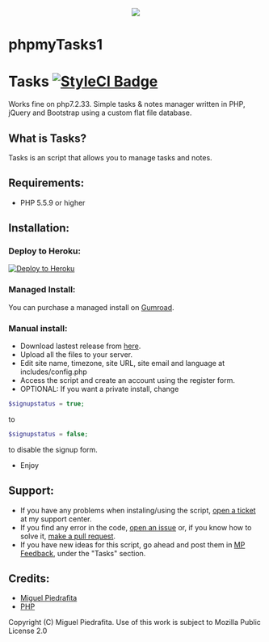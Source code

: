 <p align="center"><img align="center" src="https://i.imgur.com/CXIG1sI.png"></p>

# phpmyTasks1
# Tasks [![StyleCI Badge](https://styleci.io/repos/74145671/shield?style=flat-square&branch=master)](https://styleci.io/repos/74145671/)
Works fine on php7.2.33. Simple tasks & notes manager written in PHP, jQuery and Bootstrap using a custom flat file database.

## What is Tasks?
Tasks is an script that allows you to manage tasks and notes.

## Requirements:
- PHP 5.5.9 or higher

## Installation:

### Deploy to Heroku:
[![Deploy to Heroku](https://www.herokucdn.com/deploy/button.svg)](https://heroku.com/deploy?template=https://github.com/m1guelpf/Tasks/tree/heroku)

### Managed Install:
You can purchase a managed install on [Gumroad](https://gum.co/tasks-installation).

### Manual install:
- Download lastest release from [here](https://github.com/m1guelpf/Tasks/archive/master.zip).
- Upload all the files to your server.
- Edit site name, timezone, site URL, site email and language at includes/config.php
- Access the script and create an account using the register form.
- OPTIONAL: If you want a private install, change 
```php
$signupstatus = true;
```
to 
```php
$signupstatus = false;
```
to disable the signup form.
- Enjoy

## Support:
- If you have any problems when instaling/using the script, [open a ticket](https://support.miguelpiedrafita.com) at my support center.
- If you find any error in the code, [open an issue](https://github.com/m1guelpiedrafita/Tasks/issues/new) or, if you know how to solve it, [make a pull request](https://github.com/m1guelpiedrafita/Tasks/compare).
- If you have new ideas for this script, go ahead and post them in [MP Feedback](http://feedback.miguelpiedrafita.com), under the "Tasks" section.

## Credits:
- [Miguel Piedrafita](https://projects.miguelpiedrafita.com)
- [PHP](https://php.net)

Copyright (C) Miguel Piedrafita. Use of this work is subject to Mozilla Public License 2.0
